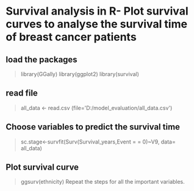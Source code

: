 # Survival analysis in R- Plot survival curves to analyse the survival time of breast cancer patients
## load the packages
> library(GGally)
> library(ggplot2)
> library(survival)
## read file
>all_data <- read.csv (file='D:/model_evaluation/all_data.csv')
## Choose variables to predict the survival time
> sc.stage<-survfit(Surv(Survival_years,Event = = 0)~V9,
data= all_data)
## Plot survival curve
> ggsurv(ethnicity)
Repeat the steps for all the important variables.
